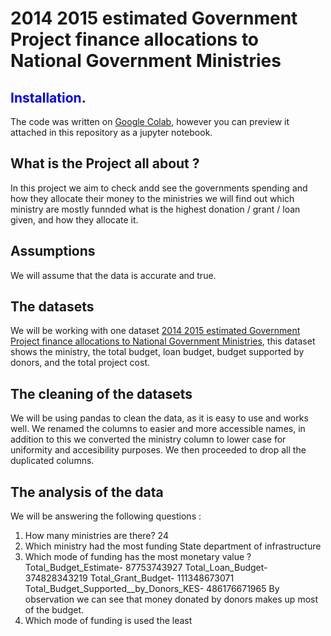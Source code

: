  
#     2014 2015 estimated Government Project finance allocations to National Government Ministries
##     <span style="color:blue">Installation</span>.
The code was written on [Google Colab](https://colab.research.google.com/notebooks/intro.ipynb#recent=true), 
however you can preview it attached in this repository as a jupyter notebook.
##    What is the Project all about ? 
In this project we aim to check andd see the governments spending and how they allocate their money to the 
ministries we will find out which ministry are mostly funnded what is the highest donation / grant / loan 
given, and how they allocate it. 
## Assumptions 
We will assume that the data is accurate and true. 
## The datasets 
We will be working with one dataset 
[2014 2015 estimated Government Project finance allocations to National Government Ministries](https://www.opendata.go.ke/datasets/2014-2015-estimated-government-project-finance-allocations-to-national-government-ministries), this dataset shows the ministry, the total budget,
loan budget, budget supported by donors, and the total project cost. 
## The cleaning of the datasets 
We will be using pandas to clean the data, as it is easy to use and works well. 
We renamed the columns to easier and more accessible names, in addition to this we converted the ministry 
column to lower case for uniformity and accesibility purposes. 
We then proceeded to drop all the duplicated columns. 
## The analysis of the data 
We will be answering the following questions :
   1. How many ministries are there? 
     24
   2. Which ministry had the most funding
      State department of infrastructure 
   3. Which mode of funding has the most monetary value ? 
       Total_Budget_Estimate- 87753743927
       Total_Loan_Budget- 374828343219
       Total_Grant_Budget- 111348673071                                            
       Total_Budget_Supported__by_Donors_KES- 486176671965
       By observation we can see that money donated by donors makes up most of the budget.
   4. Which mode of funding is used the least
